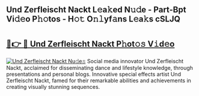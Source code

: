 ## Und Zerfleischt Nackt L𝚎a𝚔ed N𝚞𝚍e - Part-Bpt Vi𝚍𝚎o P𝚑𝚘tos - H𝚘𝚝 O𝚗𝚕yf𝚊ns L𝚎a𝚔s cSLJQ

# <h2><a href="http://kfbdkq.oniu.top/?m=Und+Zerfleischt+Nackt">🔗👉 🔴 Und Zerfleischt Nackt P𝚑ot𝚘𝚜 V𝚒d𝚎o</a></h2>

[![Und Zerfleischt Nackt Nu𝚍e𝚜](https://i.imgur.com/0qMVB7G.gif)](http://kfbdkq.oniu.top/?m=Und+Zerfleischt+Nackt)
Social media innovator Und Zerfleischt Nackt, acclaimed for disseminating dance and lifestyle knowledge, through presentations and personal blogs. Innovative special effects artist Und Zerfleischt Nackt, famed for their remarkable abilities and achievements in creating visually stunning sequences.  
